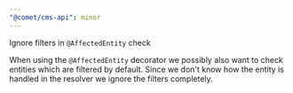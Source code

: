 ```yaml
---
"@comet/cms-api": minor
---
```


Ignore filters in `@AffectedEntity` check

When using the `@AffectedEntity` decorator we possibly also want to check entities which are filtered by default. Since we don't know how the entity is handled in the resolver we ignore the filters completely.
